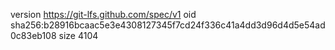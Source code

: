 version https://git-lfs.github.com/spec/v1
oid sha256:b28916bcaac5e3e4308127345f7cd24f336c41a4dd3d96d4d5e54ad0c83eb108
size 4104

